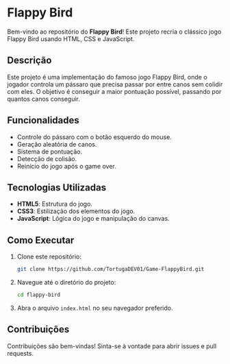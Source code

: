 # Flappy Bird

Bem-vindo ao repositório do **Flappy Bird**! Este projeto recria o clássico jogo Flappy Bird usando HTML, CSS e JavaScript.

## Descrição

Este projeto é uma implementação do famoso jogo Flappy Bird, onde o jogador controla um pássaro que precisa passar por entre canos sem colidir com eles. O objetivo é conseguir a maior pontuação possível, passando por quantos canos conseguir.

## Funcionalidades

- Controle do pássaro com o botão esquerdo do mouse.
- Geração aleatória de canos.
- Sistema de pontuação.
- Detecção de colisão.
- Reinício do jogo após o game over.

## Tecnologias Utilizadas

- **HTML5**: Estrutura do jogo.
- **CSS3**: Estilização dos elementos do jogo.
- **JavaScript**: Lógica do jogo e manipulação do canvas.

## Como Executar

1. Clone este repositório:
   ```bash
   git clone https://github.com/TortugaDEV01/Game-FlappyBird.git
   ```
2. Navegue até o diretório do projeto:
   ```bash
   cd flappy-bird
   ```
3. Abra o arquivo `index.html` no seu navegador preferido.

## Contribuições

Contribuições são bem-vindas! Sinta-se à vontade para abrir issues e pull requests.
